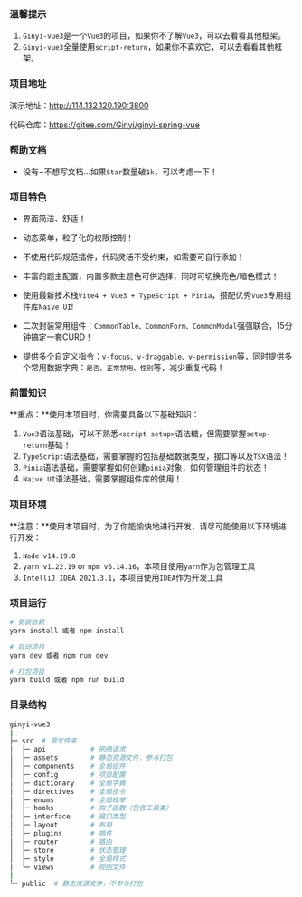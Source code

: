 ### 温馨提示

1. `Ginyi-vue3`是一个`Vue3`的项目，如果你不了解`Vue3`，可以去看看其他框架。
2. `Ginyi-vue3`全量使用`script-return`，如果你不喜欢它，可以去看看其他框架。



### 项目地址

演示地址：http://114.132.120.190:3800

代码仓库：https://gitee.com/Ginyi/ginyi-spring-vue



### 帮助文档

- 没有~不想写文档...如果`Star`数量破`1k`，可以考虑一下！



### 项目特色

- 界面简洁、舒适！

- 动态菜单，粒子化的权限控制！

- 不使用代码规范插件，代码灵活不受约束，如需要可自行添加！

- 丰富的题主配置，内置多款主题色可供选择，同时可切换亮色/暗色模式！

- 使用最新技术栈`Vite4 + Vue3 + TypeScript + Pinia`，搭配优秀`Vue3`专用组件库`Naive UI`!

- 二次封装常用组件：`CommonTable、CommonForm、CommonModal`强强联合，15分钟搞定一套CURD！

- 提供多个自定义指令：`v-focus、v-draggable、v-permission`等，同时提供多个常用数据字典：`是否、正常禁用、性别`等，减少重复代码！



### 前置知识

**重点：**使用本项目时，你需要具备以下基础知识：

1. `Vue3`语法基础，可以不熟悉`<script setup>`语法糖，但需要掌握`setup-return`基础！
2. `TypeScript`语法基础，需要掌握的包括基础数据类型，接口等以及`TSX`语法！
3. `Pinia`语法基础，需要掌握如何创建`pinia`对象，如何管理组件的状态！
4. `Naive UI`语法基础，需要掌握组件库的使用！



### 项目环境

**注意：**使用本项目时，为了你能愉快地进行开发，请尽可能使用以下环境进行开发：

1. `Node v14.19.0`
2. `yarn v1.22.19` or `npm v6.14.16`，本项目使用`yarn`作为包管理工具
3. `IntelliJ IDEA 2021.3.1`，本项目使用`IDEA`作为开发工具



### 项目运行

```bash
# 安装依赖
yarn install 或者 npm install

# 启动项目
yarn dev 或者 npm run dev

# 打包项目
yarn build 或者 npm run build
```



### 目录结构

```bash
ginyi-vue3 
|
├─ src  # 源文件夹
│  ├─ api           # 网络请求
│  ├─ assets        # 静态资源文件，参与打包
│  ├─ components    # 全局组件
│  ├─ config        # 项目配置
│  ├─ dictionary    # 全局字典
│  ├─ directives    # 全局指令
│  ├─ enums         # 全局枚举
│  ├─ hooks         # 钩子函数（包含工具类）
│  ├─ interface     # 接口类型
│  ├─ layout        # 布局
│  ├─ plugins       # 插件
│  ├─ router        # 路由
│  ├─ store         # 状态管理
│  ├─ style         # 全局样式
│  └─ views         # 视图文件
|
└─ public  # 静态资源文件，不参与打包
```

